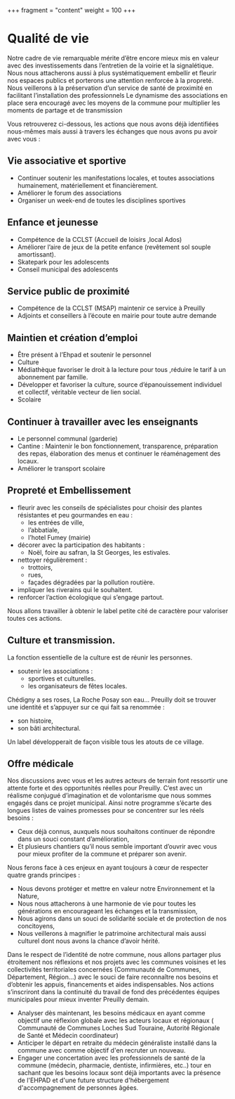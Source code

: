 +++
fragment = "content"
weight = 100
+++

# Qualité de vie

Notre cadre de vie remarquable mérite d’être encore mieux mis en valeur avec des investissements dans l’entretien de la voirie et la signalétique. Nous nous attacherons aussi à plus systématiquement embellir et fleurir nos espaces publics et porterons une attention renforcée à la propreté.
Nous veillerons à la préservation d’un service de santé de proximité en facilitant l’installation des professionnels
Le dynamisme des associations en place sera encouragé avec les moyens de la commune pour multiplier les moments de partage et de transmission

Vous retrouverez ci-dessous, les actions que nous avons déjà identifiées nous-mêmes mais aussi à travers les échanges 
que nous avons pu avoir avec vous :

## Vie associative et sportive
* Continuer soutenir les manifestations locales, et toutes associations humainement, matériellement et financièrement.
* Améliorer le forum des associations 
* Organiser un week-end  de toutes les disciplines sportives 

## Enfance et jeunesse
* Compétence de la CCLST (Accueil de loisirs ,local Ados)
* Améliorer l’aire de jeux de la petite enfance (revêtement sol souple amortissant).
* Skatepark pour les adolescents
* Conseil municipal  des adolescents

## Service public de proximité
* Compétence de la CCLST (MSAP)  maintenir  ce service à Preuilly 
* Adjoints et conseillers à l’écoute en mairie pour toute autre   demande

## Maintien et création d’emploi
* Être présent à l’Ehpad  et soutenir le personnel
* Culture
* Médiathèque  favoriser le droit à la lecture pour tous ,réduire le tarif  à un abonnement par famille.
* Développer et favoriser la culture, source d’épanouissement individuel et collectif, véritable vecteur de lien social.
* Scolaire

## Continuer à travailler avec les enseignants
* Le personnel communal (garderie)
* Cantine : Maintenir le bon fonctionnement, transparence, préparation des repas, élaboration des menus et continuer le réaménagement des locaux.
* Améliorer le transport scolaire


## Propreté et Embellissement

* fleurir avec les conseils de spécialistes pour choisir des plantes résistantes et peu gourmandes en eau :
    * les entrées de ville, 
    * l’abbatiale,
    * l’hotel Fumey (mairie) 
* décorer avec la participation des habitants :
    * Noël, foire au safran, la St Georges, les estivales.
* nettoyer régulièrement :
    * trottoirs,
    * rues,
    * façades dégradées par la pollution routière.
* impliquer les riverains qui le souhaitent.
* renforcer l’action écologique qui s’engage partout.
	
Nous allons travailler à obtenir le label petite cité de caractère pour valoriser toutes ces actions.

## Culture et transmission.

La fonction essentielle de la culture est de réunir les personnes. 
* soutenir les associations :
    * sportives et culturelles.
    * les organisateurs de fêtes locales.

Chédigny a ses roses, La Roche Posay son eau… Preuilly doit se trouver une identité et s’appuyer sur ce qui fait sa renommée :
* son histoire,
* son bâti architectural.

Un label développerait de façon visible tous les atouts de ce village.

## Offre médicale

Nos discussions avec vous et les autres acteurs de terrain font ressortir une attente forte et des opportunités réelles pour Preuilly.
C’est avec un réalisme conjugué d’imagination et de volontarisme que nous sommes engagés dans ce projet municipal. Ainsi notre programme s’écarte des longues listes de vaines promesses pour se concentrer sur les réels besoins :

* Ceux déjà connus, auxquels nous souhaitons continuer de répondre dans un souci constant d’amélioration,
* Et plusieurs chantiers qu’il nous semble important d’ouvrir avec vous pour mieux profiter de la commune et préparer son avenir.

Nous ferons face à ces enjeux en ayant toujours à cœur de respecter quatre grands principes :

* Nous devons protéger et mettre en valeur notre Environnement et la Nature,
* Nous nous attacherons à une harmonie de vie pour toutes les générations en encourageant les échanges et la transmission,
* Nous agirons dans un souci de solidarité sociale et de protection de nos concitoyens,
* Nous veillerons à magnifier le patrimoine architectural mais aussi culturel dont nous avons la chance d’avoir hérité.

Dans le respect de l’identité de notre commune, nous allons partager plus étroitement nos réflexions et nos projets avec les communes voisines et les collectivités territoriales concernées (Communauté de Communes, Département, Région…) avec le souci de faire reconnaître nos besoins et d’obtenir les appuis, financements et aides indispensables.
Nos actions s’inscriront dans la continuité du travail de fond des précédentes équipes municipales pour mieux inventer Preuilly demain.

* Analyser dès maintenant, les besoins médicaux en ayant comme objectif une réflexion globale avec les acteurs locaux et régionaux ( Communauté de Communes Loches Sud Touraine, Autorité Régionale de Santé et Médecin coordinateur)
* Anticiper le départ en retraite du médecin généraliste installé dans la commune avec comme objectif d'en recruter un nouveau.
* Engager une concertation avec les professionnels de santé de la commune (médecin, pharmacie, dentiste, infirmières, etc..) tour en sachant que les besoins locaux sont déjà importants avec la présence de l'EHPAD et d'une future structure d'hébergement d'accompagnement de personnes âgées.

